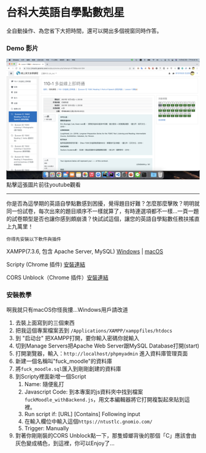 # 台科大英語自學點數剋星
全自動操作、為您省下大把時間，還可以開出多個視窗同時作答。

### Demo 影片
[![Demo影片連結](https://raw.githubusercontent.com/ChengHung-Wang/Go-Die-Moodle/main/img/screenshot1.png)](https://www.youtube.com/watch?v=NDjQtxoEI9c) 
點擊這張圖片前往youtube觀看

----
你是否為這學期的英語自學點數感到困擾，覺得題目好難？怎麼那麼擊敗？明明就同一份試卷，每次出來的題目順序不一樣就算了，有時連選項都不一樣...一頁一題的試卷類型是否也讓你感到頗崩潰？快試試這個，讓您的英語自學點數任務扶搖直上九萬里！

`你得先安裝以下軟件與插件`

XAMPP(7.3.6, 包含 Apache Server, MySQL) [Windows](https://sourceforge.net/projects/xampp/files/XAMPP%20Windows/7.3.6/xampp-windows-x64-7.3.6-4-VC15-installer.exe/download)  |  [macOS](https://sourceforge.net/projects/xampp/files/XAMPP%20Mac%20OS%20X/7.3.6/xampp-osx-7.3.6-4-installer.dmg/download)

Scripty (Chrome 插件) [安裝連結](https://chrome.google.com/webstore/detail/scripty-javascript-inject/milkbiaeapddfnpenedfgbfdacpbcbam?utm_source=chrome-ntp-icon)

CORS Unblock（Chrome 插件）[安裝連結](https://chrome.google.com/webstore/detail/cors-unblock/lfhmikememgdcahcdlaciloancbhjino?utm_source=chrome-ntp-icon)

### 安裝教學
啊我就只有macOS你怪我摟...Windows用戶請改道

1. 去裝上面寫到的三個東西
2. 把我這個專案檔案丟到 `/Applications/XAMPP/xamppfiles/htdocs`
3. 到 "启动台" 把XAMPP打開，要你輸入密碼你就輸入
4. 切到Manage Servers把Apache Web Server跟MySQL Database打開(start)
5. 打開瀏覽器，輸入：`http://localhost/phpmyadmin` 進入資料庫管理頁面
6. 新建一個名稱叫"fuck_moodle"的資料庫
7. 將`fuck_moodle.sql`匯入到剛剛創建的資料庫
8. 到Scripty裡面新增一個Script
    1. Name: 隨便亂打
    2. Javascript Code: 到本專案的js資料夾中找到檔案`fuckMoodle_withBackend.js`，用文本編輯器將它打開複製起來貼到這裡。
    3. Run script if: [URL] [Contains] Following input
    4. 在輸入欄位中輸入這個`https://ntustlc.gnomio.com/`
    5. Trigger: Manually
9. 對著你剛剛裝的CORS Unblock點一下，那隻蟑螂背後的那個「C」應該會由灰色變成橘色，到這裡，你可以Enjoy了...